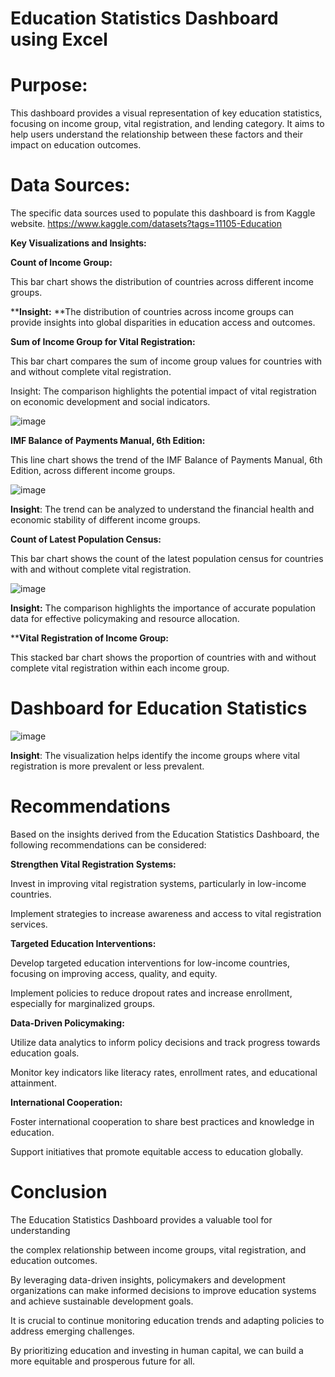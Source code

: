 # Education Statistics Dashboard using Excel

# Purpose:
This dashboard provides a visual representation of key education statistics, focusing on income group, vital registration, and lending category. It aims to help users understand the relationship between these factors and their impact on education outcomes.

# Data Sources:

The specific data sources used to populate this dashboard is from Kaggle website.
https://www.kaggle.com/datasets?tags=11105-Education


**Key Visualizations and Insights:**

**Count of Income Group:**

This bar chart shows the distribution of countries across different income groups.

****Insight:** **The distribution of countries across income groups can provide insights into global disparities in education access and outcomes.

**Sum of Income Group for Vital Registration:**

This bar chart compares the sum of income group values for countries with and without complete vital registration.

Insight: The comparison highlights the potential impact of vital registration on economic development and social indicators.

![image](https://github.com/user-attachments/assets/2aff752f-6b0e-4851-8a44-f1a313c40f30)



**IMF Balance of Payments Manual, 6th Edition:**

This line chart shows the trend of the IMF Balance of Payments Manual, 6th Edition, across different income groups.

![image](https://github.com/user-attachments/assets/929e804c-8c0a-44d1-b774-aef74f1cd740)



**Insight**: The trend can be analyzed to understand the financial health and economic stability of different income groups.



**Count of Latest Population Census:**

This bar chart shows the count of the latest population census for countries with and without complete vital registration.


![image](https://github.com/user-attachments/assets/0411c485-d331-444a-9a28-05161d37cd99)


**Insight:** The comparison highlights the importance of accurate population data for effective policymaking and resource allocation.



****Vital Registration of Income Group:**

This stacked bar chart shows the proportion of countries with and without complete vital registration within each income group.


# Dashboard for Education Statistics

![image](https://github.com/user-attachments/assets/d9db94b6-3134-4484-98a3-38068f430062)



**Insight**: The visualization helps identify the income groups where vital registration is more prevalent or less prevalent.


# Recommendations

Based on the insights derived from the Education Statistics Dashboard, the following recommendations can be considered:

**Strengthen Vital Registration Systems:**

Invest in improving vital registration systems, particularly in low-income countries.

Implement strategies to increase awareness and access to vital registration services.


**Targeted Education Interventions:**

Develop targeted education interventions for low-income countries, focusing on improving access, quality, and equity.

Implement policies to reduce dropout rates and increase enrollment, especially for marginalized groups.


**Data-Driven Policymaking:**

Utilize data analytics to inform policy decisions and track progress towards education goals.

Monitor key indicators like literacy rates, enrollment rates, and educational attainment.


**International Cooperation:**

Foster international cooperation to share best practices and knowledge in education.

Support initiatives that promote equitable access to education globally.

# Conclusion

The Education Statistics Dashboard provides a valuable tool for understanding 

the complex relationship between income groups, vital registration, and education outcomes. 

By leveraging data-driven insights, policymakers and development organizations can make informed decisions to improve education systems and achieve sustainable development goals.

It is crucial to continue monitoring education trends and adapting policies to address emerging challenges.

By prioritizing education and investing in human capital, we can build a more equitable and prosperous future for all.
